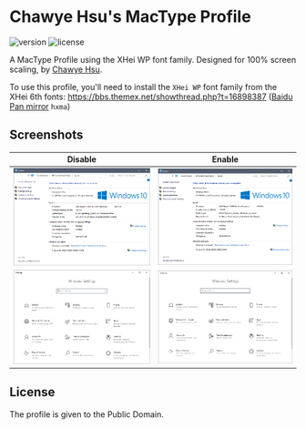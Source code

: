 # Chawye Hsu's MacType Profile

![version](https://img.shields.io/badge/Version-2.0.0-blue.svg?style=flat-square) ![license](https://img.shields.io/github/license/h404bi/mactype-profile.svg?style=flat-square)

A MacType Profile using the XHei WP font family. Designed for 100% screen scaling, by [Chawye Hsu](https://github.com/h404bi).

To use this profile, you'll need to install the `XHei WP` font family from the XHei 6th fonts:
  https://bbs.themex.net/showthread.php?t=16898387 ([Baidu Pan mirror](https://pan.baidu.com/s/1VKBnGvMHSgzofOe_rythuw) `hxma`)


## Screenshots

| Disable | Enable |
|---------|--------|
| ![](common-disable.png) | ![](common-enable.png) |
| ![](directwrite-disable.png) | ![](directwrite-enable.png) |

## License

The profile is given to the Public Domain.

